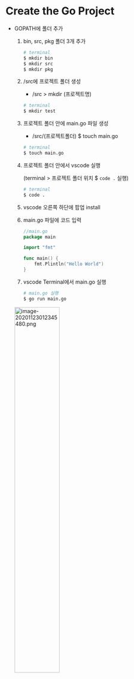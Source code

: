 # Create the Go Project

+ GOPATH에 폴더 추가

  1. bin, src, pkg 폴더 3개 추가

     ```bash
     # terminal
     $ mkdir bin
     $ mkdir src
     $ mkdir pkg
     ```

  2. /src에 프로젝트 폴더 생성

     + /src > mkdir (프로젝트명)

     ```bash
     # terminal
     $ mkdir test
     ```

  3. 프로젝트 폴더 안에 main.go 파일 생성

     + /src/(프로젝트폴더) $ touch main.go

     ```bash
     # terminal
     $ touch main.go
     ```

  4. 프로젝트 폴더 안에서 vscode 실행

     (terminal > 프로젝트 폴더 위치 $ `code .` 실행)

     ```bash
     # terminal
     $ code .
     ```

  5. vscode 오른쪽 하단에 팝업 install

  6. main.go 파일에 코드 입력

     ```go
     //main.go
     package main
     
     import "fmt"
     
     func main() {
         fmt.Plintln("Hello World")
     }
     ```

  7. vscode Terminal에서 main.go 실행

     ```bash
     # main.go 실행
     $ go run main.go
     ```

  <img src="https://user-images.githubusercontent.com/33214969/146689358-33d6ed04-344b-4d72-a1be-f7274904e350.png" alt="image-20201123012345480.png" width="50%;" />